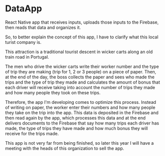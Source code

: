 # DataApp
React Native app that receives inputs, uploads those inputs to the Firebase, then reads that data and organizes it.

So, to better explain the concept of this app, I have to clarify what this local turist company is.

This attraction is a traditional tourist descent in wicker carts along an old train road in Portugal.

The men who drive the wicker carts write their worker number and the type of trip they are making (trip for 1, 2 or 3 people) on a piece of paper. 
Then, at the end of the day, the boss collects the paper and sees who made the trips and the type of trip they made and calculates the amount of bonus 
that each driver will receive taking into account the number of trips they made and how many people they took on these trips.

Therefore, the app I'm developing comes to optimize this process. 
Instead of writing on paper, the worker enter their numbers and how many people they take on the trip into the app. 
This data is deposited in the Firebase and then read again by the app, which processes this data and at the end delivers documents to the Firebase that say how many
trips each driver has made, the type of trips they have made and how much bonus they will receive for the trips made.

This app is not very far from being finished, so later this year I will have a meeting with the heads of this organization to sell the app.
